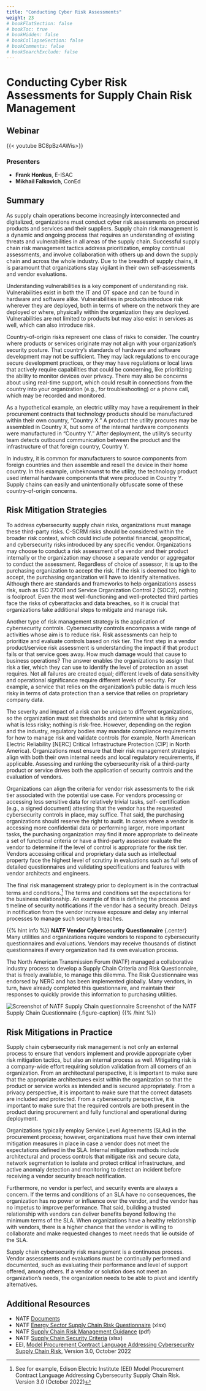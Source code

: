 ```yaml
---
title: "Conducting Cyber Risk Assessments"
weight: 23
# bookFlatSection: false
# bookToc: true
# bookHidden: false
# bookCollapseSection: false
# bookComments: false
# bookSearchExclude: false
---
```


# Conducting Cyber Risk Assessments for Supply Chain Risk Management

## Webinar
{{< youtube BC8pBz4AWis>}}

### Presenters
* **Frank Honkus**, E-ISAC
* **Mikhail Falkovich**, ConEd

## Summary
As supply chain operations become increasingly interconnected and digitalized, organizations must conduct cyber risk assessments on procured products and services and their suppliers. Supply chain risk management is a dynamic and ongoing process that requires an understanding of existing threats and vulnerabilities in all areas of the supply chain. Successful supply chain risk management tactics address prioritization, employ continual assessments, and involve collaboration with others up and down the supply chain and across the whole industry. Due to the breadth of supply chains, it is paramount that organizations stay vigilant in their own self-assessments and vendor evaluations.

Understanding vulnerabilities is a key component of understanding risk. Vulnerabilities exist in both the IT and OT space and can be found in hardware and software alike. Vulnerabilities in products introduce risk wherever they are deployed, both in terms of where on the network they are deployed or where, physically within the organization they are deployed. Vulnerabilities are not limited to products but may also exist in services as well, which can also introduce risk.

Country-of-origin risks represent one class of risks to consider. The country where products or services originate may not align with your organization’s security posture. That country’s standards of hardware and software development may not be sufficient. They may lack regulations to encourage secure development practices, or they may have regulations or local laws that actively require capabilities that could be concerning, like prioritizing the ability to monitor devices over privacy. There may also be concerns about using real-time support, which could result in connections from the country into your organization (e.g., for troubleshooting) or a phone call, which may be recorded and monitored.

As a hypothetical example, an electric utility may have a requirement in their procurement contracts that technology products should be manufactured within their own country, “Country X.” A product the utility procures may be assembled in Country X, but some of the internal hardware components were manufactured in “Country Y.” After deployment, the utility’s security team detects outbound communication between the product and the infrastructure of that foreign country, Country Y. 

In industry, it is common for manufacturers to source components from foreign countries and then assemble and resell the device in their home country. In this example, unbeknownst to the utility, the technology product used internal hardware components that were produced in Country Y. Supply chains can easily and unintentionally obfuscate some of these country-of-origin concerns.  


## Risk Mitigation Strategies

To address cybersecurity supply chain risks, organizations must manage these third-party risks. C-SCRM risks should be considered within the broader risk context, which could include potential financial, geopolitical, and cybersecurity risks introduced by any specific vendor. Organizations may choose to conduct a risk assessment of a vendor and their product internally or the organization may choose a separate vendor or aggregator to conduct the assessment. Regardless of choice of assessor, it is up to the purchasing organization to accept the risk. If the risk is deemed too high to accept, the purchasing organization will have to identify alternatives. Although there are standards and frameworks to help organizations assess risk, such as ISO 27001 and Service Organization Control 2 (SOC2), nothing is foolproof. Even the most well-functioning and well-protected third parties face the risks of cyberattacks and data breaches, so it is crucial that organizations take additional steps to mitigate and manage risk.

Another type of risk management strategy is the application of cybersecurity controls. Cybersecurity controls encompass a wide range of activities whose aim is to reduce risk. Risk assessments can help to prioritize and evaluate controls based on risk tier. The first step in a vendor product/service risk assessment is understanding the impact if that product fails or that service goes away. How much damage would that cause to business operations? The answer enables the organizations to assign that risk a tier, which they can use to identify the level of protection an asset requires. Not all failures are created equal; different levels of data sensitivity and operational significance require different levels of security. For example, a service that relies on the organization’s public data is much less risky in terms of data protection than a service that relies on proprietary company data.

The severity and impact of a risk can be unique to different organizations, so the organization must set thresholds and determine what is risky and what is less risky; nothing is risk-free. However, depending on the region and the industry, regulatory bodies may mandate compliance requirements for how to manage risk and validate controls (for example, North American Electric Reliability [NERC] Critical Infrastructure Protection [CIP] in North America). Organizations must ensure that their risk management strategies align with both their own internal needs and local regulatory requirements, if applicable. Assessing and ranking the cybersecurity risk of a third-party product or service drives both the application of security controls and the evaluation of vendors.

Organizations can align the criteria for vendor risk assessments to the risk tier associated with the potential use case. For vendors processing or accessing less sensitive data for relatively trivial tasks, self- certification (e.g., a signed document) attesting that the vendor has the requested cybersecurity controls in place, may suffice. That said, the purchasing organizations should reserve the right to audit. In cases where a vendor is accessing more confidential data or performing larger, more important tasks, the purchasing organization may find it more appropriate to delineate a set of functional criteria or have a third-party assessor evaluate the vendor to determine if the level of control is appropriate for the risk tier. Vendors accessing critical and proprietary data such as intellectual property face the highest level of scrutiny in evaluations such as full sets of detailed questionnaires and validating specifications and features with vendor architects and engineers.

The final risk management strategy prior to deployment is in the contractual terms and conditions.[^1]  The terms and conditions set the expectations for the business relationship. An example of this is defining the process and timeline of security notifications if the vendor has a security breach. Delays in notification from the vendor increase exposure and delay any internal processes to manage such security breaches.

{{% hint info %}}
**NATF Vendor Cybersecurity Questionnaire**
{.center}
Many utilities and organizations require vendors to respond to cybersecurity questionnaires and evaluations. Vendors may receive thousands of distinct questionnaires if every organization had its own evaluation process.
 
The North American Transmission Forum (NATF) managed a collaborative industry process to develop a Supply Chain Criteria and Risk Questionnaire, that is freely available, to manage this dilemma. The Risk Questionnaire was endorsed by NERC and has been implemented globally. Many vendors, in turn, have already completed this questionnaire, and maintain their responses to quickly provide this information to purchasing utilities.

![Screenshot of NATF Supply Chain questionnaire](/images/030_fig_callout.png)
Screenshot of the NATF Supply Chain Questionnaire
{.figure-caption}
{{% /hint %}}

## Risk Mitigations in Practice
Supply chain cybersecurity risk management is not only an external process to ensure that vendors implement and provide appropriate cyber risk mitigation tactics, but also an internal process as well. Mitigating risk is a company-wide effort requiring solution validation from all corners of an organization. From an architectural perspective, it is important to make sure that the appropriate architectures exist within the organization so that the product or service works as intended and is secured appropriately. From a privacy perspective, it is important to make sure that the correct datasets are included and protected. From a cybersecurity perspective, it is important to make sure that the required controls are both present in the product during procurement and fully functional and operational during deployment. 

Organizations typically employ Service Level Agreements (SLAs) in the procurement process; however, organizations must have their own internal mitigation measures in place in case a vendor does not meet the expectations defined in the SLA. Internal mitigation methods include architectural and process controls that mitigate risk and secure data, network segmentation to isolate and protect critical infrastructure, and active anomaly detection and monitoring to detect an incident before receiving a vendor security breach notification.

Furthermore, no vendor is perfect, and security events are always a concern. If the terms and conditions of an SLA have no consequences, the organization has no power or influence over the vendor, and the vendor has no impetus to improve performance. That said, building a trusted relationship with vendors can deliver benefits beyond following the minimum terms of the SLA. When organizations have a healthy relationship with vendors, there is a higher chance that the vendor is willing to collaborate and make requested changes to meet needs that lie outside of the SLA.

Supply chain cybersecurity risk management is a continuous process. Vendor assessments and evaluations must be continually performed and documented, such as evaluating their performance and level of support offered, among others. If a vendor or solution does not meet an organization’s needs, the organization needs to be able to pivot and identify alternatives.

## Additional Resources
* NATF [Documents](https://natf.net/documents)
* NATF [Energy Sector Supply Chain Risk Questionnaire](https://www.natf.net/docs/natfnetlibraries/documents/resources/supply-chain/energy-sector-supply-chain-risk-questionnaire.xlsx) (xlsx)
* NATF [Supply Chain Risk Management Guidance](https://www.natf.net/docs/natfnetlibraries/documents/resources/supply-chain/natf-supply-chain-risk-management-guidance.pdf) (pdf)
* NATF [Supply Chain Security Criteria](https://www.natf.net/docs/natfnetlibraries/documents/resources/supply-chain/natf-supply-chain-security-criteria.xlsx) (xlsx)
* EEI, [Model Procurement Contract Language Addressing Cybersecurity Supply Chain Risk](https://www.eei.org/-/media/Project/EEI/Documents/Issues-and-Policy/Model--Procurement-Contract.pdf), Version 3.0, October 2022


[^1]: See for example, Edison Electric Institute (EEI) Model Procurement Contract Language Addressing Cybersecurity Supply Chain Risk. Version 3.0 (October 2022)